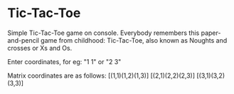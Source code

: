 # Tic-Tac-Toe
Simple Tic-Tac-Toe game on console.
Everybody remembers this paper-and-pencil game from childhood: Tic-Tac-Toe, also known as Noughts and crosses or Xs and Os.

Enter coordinates, for eg: "1 1" or "2 3"

Matrix coordinates are as follows:
[(1,1)(1,2)(1,3)]
[(2,1)(2,2)(2,3)]
[(3,1)(3,2)(3,3)]
